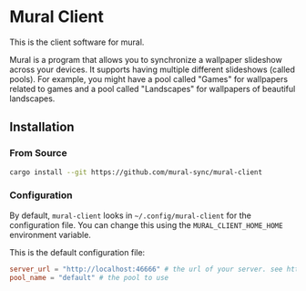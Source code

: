 # Mural Client

This is the client software for mural.

Mural is a program that allows you to synchronize a wallpaper slideshow across your devices.
It supports having multiple different slideshows (called pools). For example, you might have
a pool called "Games" for wallpapers related to games and a pool called "Landscapes" for
wallpapers of beautiful landscapes.

## Installation

### From Source

```bash
cargo install --git https://github.com/mural-sync/mural-client
```

### Configuration

By default, `mural-client` looks in `~/.config/mural-client` for the configuration file.
You can change this using the `MURAL_CLIENT_HOME_HOME` environment variable.

This is the default configuration file:

```toml
server_url = "http://localhost:46666" # the url of your server. see https://github.com/mural-sync/mural-server for instructions to setup a server
pool_name = "default" # the pool to use
```
